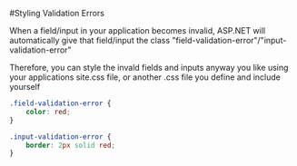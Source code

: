#Styling Validation Errors

When a field/input in your application becomes invalid, ASP.NET will automatically give that field/input the class "field-validation-error"/"input-validation-error"

Therefore, you can style the invald fields and inputs anyway you like using your applications site.css file, or another .css file you define and include yourself

```css
.field-validation-error {
    color: red;
}

.input-validation-error {
    border: 2px solid red;
}
```

